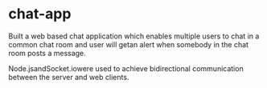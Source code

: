 # chat-app
Built a web based chat application which enables multiple users to chat in a common chat room and user will getan alert when somebody in the chat room posts a message.

Node.jsandSocket.iowere used to achieve bidirectional communication between the server and web clients.

